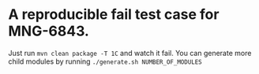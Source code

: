 # A reproducible fail test case for MNG-6843.

Just run `mvn clean package -T 1C` and watch it fail.
You can generate more child modules by running `./generate.sh NUMBER_OF_MODULES`
